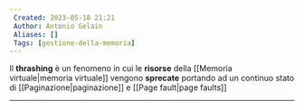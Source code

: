 ```yaml
---
 Created: 2023-05-18 21:21
 Author: Antonio Gelain
 Aliases: []
 Tags: [gestione-della-memoria]
---
```


Il **thrashing** è un fenomeno in cui le **risorse** della [[Memoria virtuale|memoria virtuale]] vengono **sprecate** portando ad un continuo stato di [[Paginazione|paginazione]] e [[Page fault|page faults]]

---

